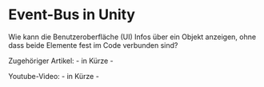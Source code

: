 # Event-Bus in Unity

Wie kann die Benutzeroberfläche (UI) Infos über ein Objekt anzeigen, ohne dass beide Elemente fest im Code verbunden sind?



Zugehöriger Artikel: - in Kürze -

Youtube-Video: - in Kürze -
